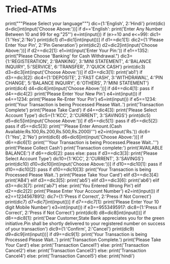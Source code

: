 # Tried-ATMs
print("""Please Select your language""")
dic={1:'English',
     2:'Hindi'}
print(dic)
d=dic[int(input('Choose Above:'))]
if d=='English':
  print('Enter Any Number Between 10 and 99 for eg:"25"')
  e=int(input())
  if (e>=10 and e<=99):
    dic1={1:'Yes',2:'No'}
    print(dic1)
    d1=dic1[int(input())]
    if d1==dic1[1]:
      dic2={1:'Please Enter Your Pin',
            2:'Pin Generation'}
      print(dic2)
      d2=dic2[int(input('Choose Above:'))]
      if d2==dic2[1]:
        e1=int(input('Enter Your Pin:'))
        if e1==1352:
          print("Please Choose 'Banking' for Cash Withdrawal.")
          dic3={1:'REGISTERATION',
                2:'BANKING',
                3:'MINI STATEMENT',
                4:'BALANCE INQUIRY',
                5:'SERVICE',
                6:'TRANSFER',
                7:'QUICK CASH'}
          print(dic3)
          d3=dic3[int(input('Choose Above:'))]
          if d3==dic3[1]:
            print('ab1')
          if d3==dic3[2]:
            dic4={1:'DEPOSITE',
                  2:'FAST CASH',
                  3:'WITHDRAWAL',
                  4:'PIN CHANGE',
                  5:'BALANCE INQUIRY',
                  6:'OTHERS',
                  7:'MINI STATEMENT'}
            print(dic4)
            d4=dic4[int(input('Choose Above:'))]
            if d4==dic4[1]:
              pass
            if d4==dic4[2]:
              print('Please Enter Your New Pin')
              e4=int(input())
              if e4==1234:
                print('Please Re-Enter Your Pin')
                e5=int(input())
                if e5==1234:
                  print('Your Transaction is being Processed Please Wait..')
                  print('Transaction Complete')
                  print('Please Take Card')
            if d4==dic4[3]:
              print('Please Select Account Type')
              dic5={1:'KCC',
                    2:'CURRENT',
                    3:'SAVINGS'}
              print(dic5)
              d5=dic5[int(input('Choose Above:'))]
              if d5==dic5[1]:
                pass
              if d5==dic5[2]:
                pass
              if d5==dic5[3]:
                print('''Please Enter Amount.(Cash Available:Rs.100,Rs.200,Rs.500,Rs.2000)''')
                e2=int(input('Rs.'))
                dic6={1:'Yes',
                      2:'No'}
                print(dic6)
                d6=dic6[int(input('Choose Above:'))]
                if d6==dic6[1]:
                  print('''Your Transaction is being Processed.Please Wait..''')
                  print('Please Collect Cash')
                  print('Transaction complete:')
                  print('AVAILABLE BALANCE:')
                if d6==dic6[2]:
                  pass
            else:
              pass
          if d3==dic3[3]:
            print('Please Select Account Type')
            dic10={1:'KCC',
                   2:'CURRENT',
                   3:'SAVINGS'}
            print(dic10)
            d10=dic10[int(input('Choose Above:'))]
            if d10==dic10[1]:
              pass
            if d10==dic10[2]:
              pass
            if d10==dic10[3]:
              print('Your Transaction is being Processed Please Wait..')
              print('Please Take Your Card')
          elif d3==dic3[4]:
            print('AB4')
          elif d3==dic3[5]:
            print('ab5')
          elif d3==dic3[6]:
            print('ab6')
          elif d3==dic3[7]:
            print('ab7')
        else:
          print('You Entered Wrong Pin')
    elif d2==dic2[2]:
      print('Please Enter Your Account Number')
      e2=int(input())
      if e2==12345678912:
        dic7={1:'Press if Correct',
            2:'Press if Not Correct'}
        print(dic7)
        d7=dic7[int(input())]
        if d7==dic7[1]:
          print('Please Enter Your 10 digit Mobile Number')
          e3=int(input())
          if e3==9553495917:
            dic8={1:'Press if Correct',
                  2:'Press if Not Correct'}
            print(dic8)
            d8=dic8[int(input())]
            if d8==dic8[1]:
              print('Dear Customer,State Bank appreciates you for the green initiative.Pin shall be shortly delivered to your registered  number on success of your transaction')
              dic9={1:'Confirm',
                    2:'Cancel'}
              print(dic9)
              d9=dic9[int(input())]
              if d9==dic9[1]:
                print('Your Transaction is being Processed Please Wait..')
                print('Transaction Complete.')
                print('Please Take Your Card')
            else:
              print('Transaction Cancel1')
        else:
          print('Transaction Cancel2')
      else:
        print('Transaction Cancel3')
    else:
      print('Transaction Cancel4')
  else:
      print('Transaction Cancel5')
else:
  print('hindi')

